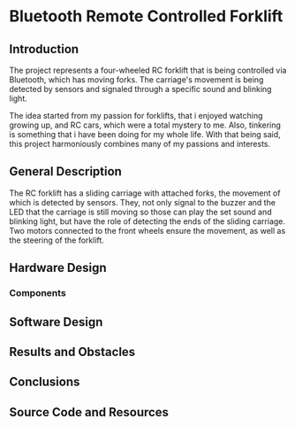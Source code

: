 # Bluetooth Remote Controlled Forklift

## Introduction

The project represents a four-wheeled RC forklift that is being controlled via Bluetooth, which has moving forks. The carriage's movement is being detected by sensors and signaled through a specific sound and blinking light.

The idea started from my passion for forklifts, that i enjoyed watching growing up, and RC cars, which were a total mystery to me. Also, tinkering is something that i have been doing for my whole life. With that being said, this project harmoniously combines many of my passions and interests.

## General Description

The RC forklift has a sliding carriage with attached forks, the movement of which is detected by sensors. They, not only signal to the buzzer and the LED that the carriage is still moving so those can play the set sound and blinking light, but have the role of detecting the ends of the sliding carriage. Two motors connected to the front wheels ensure the movement, as well as the steering of the forklift.

## Hardware Design

### Components

## Software Design

## Results and Obstacles

## Conclusions

## Source Code and Resources
